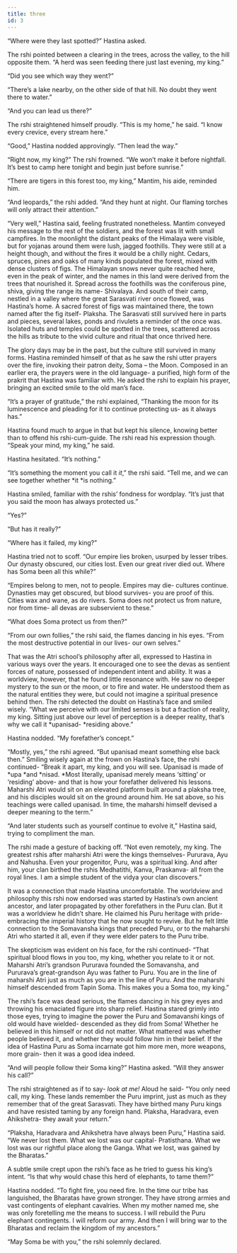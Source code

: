 ```yaml
---
title: three
id: 3
---
```



“Where were they last spotted?” Hastina asked.

The rshi pointed between a clearing in the trees, across the valley, to the hill opposite them. “A herd was seen feeding there just last evening, my king.”

“Did you see which way they went?”

“There’s a lake nearby, on the other side of that hill. No doubt they went there to water.”

“And you can lead us there?”

The rshi straightened himself proudly. “This is my home,” he said. “I know every crevice, every stream here.”

“Good,” Hastina nodded approvingly. “Then lead the way.”

“Right now, my king?” The rshi frowned. “We won’t make it before nightfall. It’s best to camp here tonight and begin just before sunrise.”

“There are tigers in this forest too, my king,” Mantim, his aide, reminded him.

“And leopards,” the rshi added. “And they hunt at night. Our flaming torches will only attract their attention.”

“Very well,” Hastina said, feeling frustrated nonetheless. Mantim conveyed his message to the rest of the soldiers, and the forest was lit with small campfires. In the moonlight the distant peaks of the Himalaya were visible, but for yojanas around them were lush, jagged foothills. They were still at a height though, and without the fires it would be a chilly night. Cedars, spruces, pines and oaks of many kinds populated the forest, mixed with dense clusters of figs. The Himalayan snows never quite reached here, even in the peak of winter, and the names in this land were derived from the trees that nourished it. Spread across the foothills was the coniferous pine, shiva, giving the range its name- Shivalaya. And south of their camp, nestled in a valley where the great Sarasvati river once flowed, was Hastina’s home. A sacred forest of figs was maintained there, the town named after the fig itself- Plaksha. The Sarasvati still survived here in parts and pieces, several lakes, ponds and rivulets a reminder of the once was. Isolated huts and temples could be spotted in the trees, scattered across the hills as tribute to the vivid culture and ritual that once thrived here. 

The glory days may be in the past, but the culture still survived in many forms. Hastina reminded himself of that as he saw the rshi utter prayers over the fire, invoking their patron deity, Soma – the Moon. Composed in an earlier era, the prayers were in the old language- a purified, high form of the prakrit that Hastina was familiar with. He asked the rshi to explain his prayer, bringing an excited smile to the old man’s face.

“It’s a prayer of gratitude,” the rshi explained, “Thanking the moon for its luminescence and pleading for it to continue protecting us- as it always has.”

Hastina found much to argue in that but kept his silence, knowing better than to offend his rshi-cum-guide. The rshi read his expression though. “Speak your mind, my king,” he said. 

Hastina hesitated. “It’s nothing.”

“It’s something the moment you call it *it*,” the rshi said. “Tell me, and we can see together whether *it *is nothing.”

Hastina smiled, familiar with the rshis’ fondness for wordplay. “It’s just that you said the moon has always protected us.”

“Yes?”

“But has it really?”

“Where has it failed, my king?”

Hastina tried not to scoff. “Our empire lies broken, usurped by lesser tribes. Our dynasty obscured, our cities lost. Even our great river died out. Where has Soma been all this while?”

“Empires belong to men, not to people. Empires may die- cultures continue. Dynasties may get obscured, but blood survives- you are proof of this. Cities wax and wane, as do rivers. Soma does not protect us from nature, nor from time- all devas are subservient to these.”

“What does Soma protect us from then?”

“From our own follies,” the rshi said, the flames dancing in his eyes. “From the most destructive potential in our lives- our own selves.”

That was the Atri school’s philosophy after all, expressed to Hastina in various ways over the years. It encouraged one to see the devas as sentient forces of nature, possessed of independent intent and ability. It was a worldview, however, that he found little resonance with. He saw no deeper mystery to the sun or the moon, or to fire and water. He understood them as the natural entities they were, but could not imagine a spiritual presence behind then. The rshi detected the doubt on Hastina’s face and smiled wisely. “What we perceive with our limited senses is but a fraction of reality, my king. Sitting just above our level of perception is a deeper reality, that’s why we call it *upanisad- *residing above.”

Hastina nodded. “My forefather’s concept.”

“Mostly, yes,” the rshi agreed. “But upanisad meant something else back then.” Smiling wisely again at the frown on Hastina’s face, the rshi continued- “Break it apart, my king, and you will see. Upanisad is made of *upa *and *nisad. *Most literally, upanisad merely means ‘sitting’ or ‘residing’ above- and that is how your forefather delivered his lessons. Maharshi Atri would sit on an elevated platform built around a plaksha tree, and his disciples would sit on the ground around him. He sat above, so his teachings were called upanisad. In time, the maharshi himself devised a deeper meaning to the term.”

“And later students such as yourself continue to evolve it,” Hastina said, trying to compliment the man.

The rshi made a gesture of backing off. “Not even remotely, my king. The greatest rshis after maharshi Atri were the kings themselves- Pururava, Ayu and Nahusha. Even your progenitor, Puru, was a spiritual king. And after him, your clan birthed the rshis Medhatithi, Kanva, Praskanva- all from the royal lines. I am a simple student of the vidya your clan discovers.”

It was a connection that made Hastina uncomfortable. The worldview and philosophy this rshi now endorsed was started by Hastina’s own ancient ancestor, and later propagated by other forefathers in the Puru clan. But it was a worldview he didn’t share. He claimed his Puru heritage with pride- embracing the imperial history that he now sought to revive. But he felt little connection to the Somavansha kings that preceded Puru, or to the maharshi Atri who started it all, even if they were elder paters to the Puru tribe. 

The skepticism was evident on his face, for the rshi continued- “That spiritual blood flows in you too, my king, whether you relate to it or not. Maharshi Atri’s grandson Pururava founded the Somavansha, and Pururava’s great-grandson Ayu was father to Puru. You are in the line of maharshi Atri just as much as you are in the line of Puru. And the maharshi himself descended from Tapin Soma. This makes you a Soma too, my king.”

The rshi’s face was dead serious, the flames dancing in his grey eyes and throwing his emaciated figure into sharp relief. Hastina stared grimly into those eyes, trying to imagine the power the Puru and Somavanshi kings of old would have wielded- descended as they did from Soma! Whether he believed in this himself or not did not matter. What mattered was whether people believed it, and whether they would follow him in their belief. If the idea of Hastina Puru as Soma incarnate got him more men, more weapons, more grain- then it was a good idea indeed. 

“And will people follow their Soma king?” Hastina asked. “Will they answer his call?”

The rshi straightened as if to say- *look at me!* Aloud he said- “You only need call, my king. These lands remember the Puru imprint, just as much as they remember that of the great Sarasvati. They have birthed many Puru kings and have resisted taming by any foreign hand. Plaksha, Haradvara, even Ahikshetra- they await your return.”

“Plaksha, Haradvara and Ahikshetra have always been Puru,” Hastina said. “We never lost them. What we lost was our capital- Pratisthana. What we lost was our rightful place along the Ganga. What we lost, was gained by the Bharatas.”

A subtle smile crept upon the rshi’s face as he tried to guess his king’s intent. “Is that why would chase this herd of elephants, to tame them?”

Hastina nodded. “To fight fire, you need fire. In the time our tribe has languished, the Bharatas have grown stronger. They have strong armies and vast contingents of elephant cavalries. When my mother named me, she was only foretelling me the means to success. I will rebuild the Puru elephant contingents. I will reform our army. And then I will bring war to the Bharatas and reclaim the kingdom of my ancestors.”

“May Soma be with you,” the rshi solemnly declared. 
